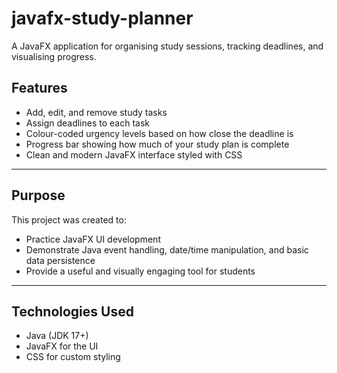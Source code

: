 # javafx-study-planner
A JavaFX application for organising study sessions, tracking deadlines, and visualising progress.


##  Features
- Add, edit, and remove study tasks
- Assign deadlines to each task
- Colour-coded urgency levels based on how close the deadline is
- Progress bar showing how much of your study plan is complete
- Clean and modern JavaFX interface styled with CSS

---

##  Purpose
This project was created to:
- Practice JavaFX UI development
- Demonstrate Java event handling, date/time manipulation, and basic data persistence
- Provide a useful and visually engaging tool for students

---

##  Technologies Used
- Java (JDK 17+)
- JavaFX for the UI
- CSS for custom styling
